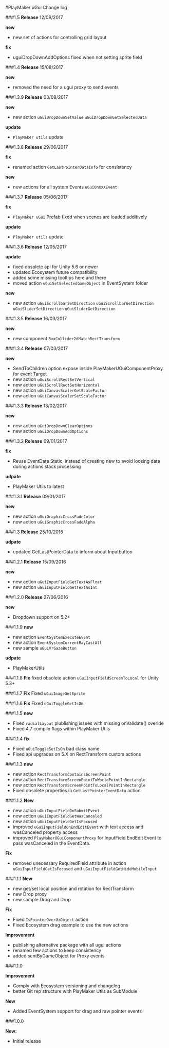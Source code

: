 #PlayMaker uGui Change log

###1.5
**Release** 12/09/2017

**new**
- new set of actions for controlling grid layout  

**fix**
- uguiDropDownAddOptions fixed when not setting sprite field


###1.4
**Release** 15/08/2017

**new**
- removed the need for a ugui proxy to send events  

###1.3.9
**Release** 03/08/2017

**new**
- new action `uGuiDropDownSetValue` `uGuiDropDownGetSelectedData `  

**update** 
- `PlayMaker utils` update  

###1.3.8
**Release** 29/06/2017  

**fix**
- renamed action `GetLastPointerDataInfo` for consistency

**new**
- new actions for all system Events `uGuiOnXXXEvent`

###1.3.7
**Release** 05/06/2017  

**fix**
- `PlayMaker uGui` Prefab fixed when scenes are loaded additively  

**update** 
- `PlayMaker utils` update  

###1.3.6
**Release** 12/05/2017

**update** 
- fixed obsolete api for Unity 5.6 or newer  
- updated Ecosystem future compatibility  
- added some missing tooltips here and there  
- moved action `uGuiSetSelectedGameObject` in EventSystem folder  

**new**
- new action `uGuiScrollbarSetDirection` `uGuiScrollbarGetDirection` `uGuiSliderSetDirection` `uGuiSliderGetDirection`


###1.3.5
**Release** 16/03/2017

**new** 
- new component `BoxCollider2dMatchRectTransform`  


###1.3.4
**Release** 07/03/2017

**new** 
- SendToChildren option expose inside PlayMakerUGuiComponentProxy for event Target  
- new action `uGuiScrollRectSetVertical`  
- new action `uGuiScrollRectSetHorizontal`  
- new action `uGuiCanvasScalerGetScaleFactor`
- new action `uGuiCanvasScalerSetScaleFactor`


###1.3.3
**Release** 13/02/2017  

**new** 
- new action `uGuiDropDownClearOptions`  
- new action `uGuiDropDownAddOptions`  


###1.3.2
**Release** 09/01/2017  

**fix** 
- Reuse EventData Static, instead of creating new to avoid loosing data during actions stack processing  

**udpate**  
- PlayMaker Utils to latest

###1.3.1
**Release** 09/01/2017  

**new**  
- new action `uGuiGraphicCrossFadeColor`  
- new action `uGuiGraphicCrossFadeAlpha`  

###1.3
**Release** 25/10/2016  

**udpate**  
- updated GetLastPointerData to inform about Inputbutton  

###1.2.1
**Release** 15/09/2016  

**new**  
- new action `uGuiInputFieldGetTextAsFloat`  
- new action `uGuiInputFieldGetTextAsInt`  

###1.2.0
**Release** 27/06/2016  

**new**
- Dropdown support on 5.2+  


###1.1.9
**new** 
- new action `EventSystemExecuteEvent` 
- new action `EventSystemCurrentRayCastAll` 
- new sample `uGuiVrGazeButton`

**udpate**
- PlayMakerUtils  


###1.1.8
**Fix** fixed obsolete action `uGuiInputFieldScreenToLocal` for Unity 5.3+

###1.1.7
**Fix** Fixed `uGuiImageGetSprite`

###1.1.6
**Fix** Fixed `uGuiToggleGetIsOn`

###1.1.5
**new**
- Fixed `radialLayout` plublishing issues with missing onValidate() overide  
- Fixed 4.7 compile flags within PlayMaker Utils  


###1.1.4
**fix**
- Fixed `uGuiToggleSetIsOn` bad class name  
- Fixed api upgrades on 5.X on RectTransform custom actions


###1.1.3
**new**
- new action `RectTransformContainsScreenPoint` 
- new action `RectTransformScreenPointToWorldPointInRectangle`
- new action `RectTransformScreenPointToLocalPointInRectangle`
- Fixed obsolete properties in `GetLastPointerEventData` action

###1.1.2
**New**  
- new action `uGuiInputFieldOnSubmitEvent` 
- new action `uGuiInputFieldGetWasCanceled`
- new action `uGuiInputFieldGetIsFocused`
- improved `uGuiInputFieldOnEndEditEvent` with text access and wasCanceled property access
- improved `PlayMakerUGuiComponentProxy` for InputField EndEdit Event to pass wasCanceled in the EventData.
 
**Fix**  
- removed unecessary RequiredField attribute in action `uGuiInputFieldGetIsFocused` and `uGuiInputFieldGetHideMobileInput`  

 
###1.1.1
**New**  
- new get/set local position and rotation for RectTransform  
- new Drop proxy
- new sample Drag and Drop


**Fix**  
- Fixed `IsPointerOverUiObject` action
- Fixed Ecosystem drag example to use the new actions

**Improvement**  
- publishing alternative package with all ugui actions 
- renamed few actions to keep consistency  
- added sentByGameObject for Proxy events

###1.1.0

**Improvement**  
- Comply with Ecosystem versioning and changelog  
- better Git rep structure with PlayMaker Utils as SubModule  

**New**  
- Added EventSystem support for drag and raw pointer events  


###1.0.0

**New:**  
- Initial release  


